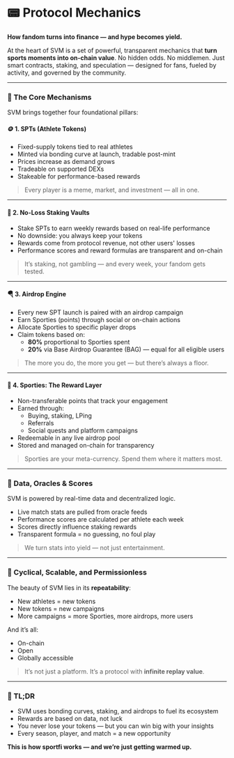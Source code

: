 # 📟 Protocol Mechanics

**How fandom turns into finance — and hype becomes yield.**

At the heart of SVM is a set of powerful, transparent mechanics that **turn sports moments into on-chain value**. No hidden odds. No middlemen. Just smart contracts, staking, and speculation — designed for fans, fueled by activity, and governed by the community.

***

### 🧩 The Core Mechanisms

SVM brings together four foundational pillars:

#### 🪙 1. SPTs (Athlete Tokens)

* Fixed-supply tokens tied to real athletes
* Minted via bonding curve at launch, tradable post-mint
* Prices increase as demand grows
* Tradeable on supported DEXs
* Stakeable for performance-based rewards

> Every player is a meme, market, and investment — all in one.

***

#### 🔁 2. No-Loss Staking Vaults

* Stake SPTs to earn weekly rewards based on real-life performance
* No downside: you always keep your tokens
* Rewards come from protocol revenue, not other users' losses
* Performance scores and reward formulas are transparent and on-chain

> It’s staking, not gambling — and every week, your fandom gets tested.

***

#### 🪂 3. Airdrop Engine

* Every new SPT launch is paired with an airdrop campaign
* Earn Sporties (points) through social or on-chain actions
* Allocate Sporties to specific player drops
* Claim tokens based on:
  * **80%** proportional to Sporties spent
  * **20%** via Base Airdrop Guarantee (BAG) — equal for all eligible users

> The more you do, the more you get — but there’s always a floor.

***

#### 🧠 4. Sporties: The Reward Layer

* Non-transferable points that track your engagement
* Earned through:
  * Buying, staking, LPing
  * Referrals
  * Social quests and platform campaigns
* Redeemable in any live airdrop pool
* Stored and managed on-chain for transparency

> Sporties are your meta-currency. Spend them where it matters most.

***

### 📡 Data, Oracles & Scores

SVM is powered by real-time data and decentralized logic.

* Live match stats are pulled from oracle feeds
* Performance scores are calculated per athlete each week
* Scores directly influence staking rewards
* Transparent formula = no guessing, no foul play

> We turn stats into yield — not just entertainment.

***

### 🔁 Cyclical, Scalable, and Permissionless

The beauty of SVM lies in its **repeatability**:

* New athletes = new tokens
* New tokens = new campaigns
* More campaigns = more Sporties, more airdrops, more users

And it’s all:

* On-chain
* Open
* Globally accessible

> It’s not just a platform. It’s a protocol with **infinite replay value**.

***

### 🏁 TL;DR

* SVM uses bonding curves, staking, and airdrops to fuel its ecosystem
* Rewards are based on data, not luck
* You never lose your tokens — but you can win big with your insights
* Every season, player, and match = a new opportunity

**This is how sportfi works — and we’re just getting warmed up.**
